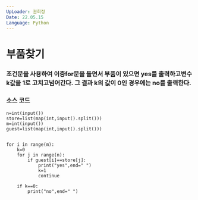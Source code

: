 ```yaml
---
UpLoader: 권희정
Date: 22.05.15
Language: Python
---
```


# 부품찾기

 
  

### 조건문을 사용하여 이중for문을 돌면서 부품이 있으면 yes를 출력하고변수 k값을 1로 고치고넘어간다. 그 결과 k의 값이 0인 경우에는 no를 출력한다.  



### 소스 코드

```
n=int(input())
store=list(map(int,input().split()))
m=int(input())
guest=list(map(int,input().split()))


for i in range(m):
    k=0
    for j in range(n):
        if guest[i]==store[j]:
            print("yes",end=" ")
            k=1
            continue

    if k==0:
        print("no",end=" ")



```
